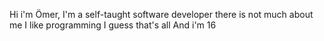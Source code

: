 Hi i'm Ömer, I'm a self-taught software developer there is not much about me I like programming I guess that's all
And i'm 16
